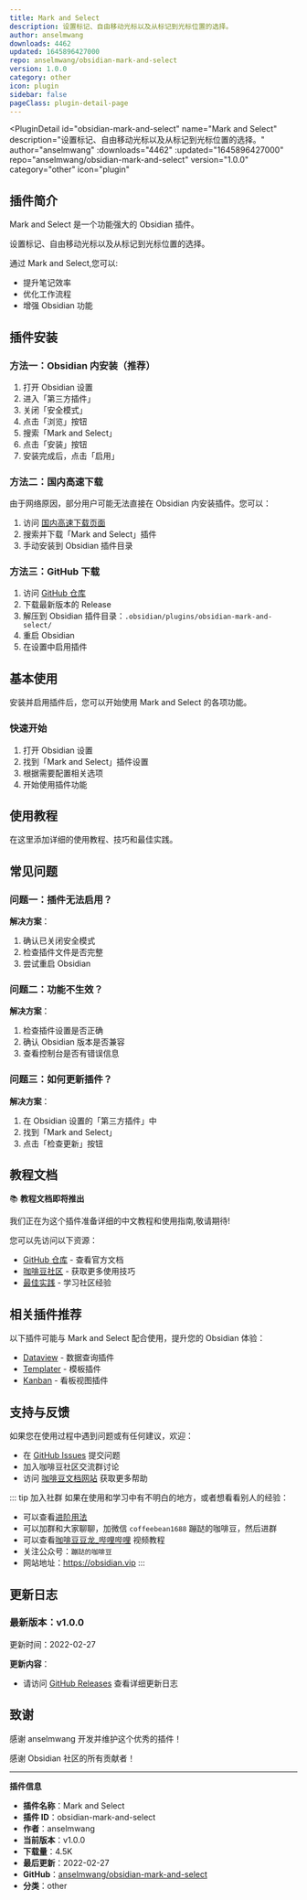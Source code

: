 ```yaml
---
title: Mark and Select
description: 设置标记、自由移动光标以及从标记到光标位置的选择。
author: anselmwang
downloads: 4462
updated: 1645896427000
repo: anselmwang/obsidian-mark-and-select
version: 1.0.0
category: other
icon: plugin
sidebar: false
pageClass: plugin-detail-page
---
```


<PluginDetail
  id="obsidian-mark-and-select"
  name="Mark and Select"
  description="设置标记、自由移动光标以及从标记到光标位置的选择。"
  author="anselmwang"
  :downloads="4462"
  :updated="1645896427000"
  repo="anselmwang/obsidian-mark-and-select"
  version="1.0.0"
  category="other"
  icon="plugin"
>

<!-- AUTO_GENERATED_START -->
## 插件简介

Mark and Select 是一个功能强大的 Obsidian 插件。

设置标记、自由移动光标以及从标记到光标位置的选择。

通过 Mark and Select,您可以:

- 提升笔记效率
- 优化工作流程
- 增强 Obsidian 功能

<!-- AUTO_GENERATED_END -->

<!-- AUTO_GENERATED_START -->
## 插件安装

### 方法一：Obsidian 内安装（推荐）

1. 打开 Obsidian 设置
2. 进入「第三方插件」
3. 关闭「安全模式」
4. 点击「浏览」按钮
5. 搜索「Mark and Select」
6. 点击「安装」按钮
7. 安装完成后，点击「启用」

### 方法二：国内高速下载

由于网络原因，部分用户可能无法直接在 Obsidian 内安装插件。您可以：

1. 访问 [国内高速下载页面](/zh/documentation/obsidian-plugins-download.html)
2. 搜索并下载「Mark and Select」插件
3. 手动安装到 Obsidian 插件目录

### 方法三：GitHub 下载

1. 访问 [GitHub 仓库](https://github.com/anselmwang/obsidian-mark-and-select)
2. 下载最新版本的 Release
3. 解压到 Obsidian 插件目录：`.obsidian/plugins/obsidian-mark-and-select/`
4. 重启 Obsidian
5. 在设置中启用插件

## 基本使用

安装并启用插件后，您可以开始使用 Mark and Select 的各项功能。

### 快速开始

1. 打开 Obsidian 设置
2. 找到「Mark and Select」插件设置
3. 根据需要配置相关选项
4. 开始使用插件功能

<!-- AUTO_GENERATED_END -->

<!-- CUSTOM_CONTENT_START:tutorial -->
## 使用教程

在这里添加详细的使用教程、技巧和最佳实践。

<!-- CUSTOM_CONTENT_END:tutorial -->

<!-- SHARED_CONTENT_START -->
## 常见问题

### 问题一：插件无法启用？

**解决方案**：
1. 确认已关闭安全模式
2. 检查插件文件是否完整
3. 尝试重启 Obsidian

### 问题二：功能不生效？

**解决方案**：
1. 检查插件设置是否正确
2. 确认 Obsidian 版本是否兼容
3. 查看控制台是否有错误信息

### 问题三：如何更新插件？

**解决方案**：
1. 在 Obsidian 设置的「第三方插件」中
2. 找到「Mark and Select」
3. 点击「检查更新」按钮

## 教程文档

📚 **教程文档即将推出**

我们正在为这个插件准备详细的中文教程和使用指南,敬请期待!

您可以先访问以下资源：
- [GitHub 仓库](https://github.com/anselmwang/obsidian-mark-and-select) - 查看官方文档
- [咖啡豆社区](/zh/bases/) - 获取更多使用技巧
- [最佳实践](/zh/best-practices/) - 学习社区经验

## 相关插件推荐

以下插件可能与 Mark and Select 配合使用，提升您的 Obsidian 体验：

- [Dataview](/zh/plugins/dataview.html) - 数据查询插件
- [Templater](/zh/plugins/templater-obsidian.html) - 模板插件
- [Kanban](/zh/plugins/obsidian-kanban.html) - 看板视图插件

## 支持与反馈

如果您在使用过程中遇到问题或有任何建议，欢迎：

- 在 [GitHub Issues](https://github.com/anselmwang/obsidian-mark-and-select/issues) 提交问题
- 加入咖啡豆社区交流群讨论
- 访问 [咖啡豆文档网站](https://obsidian.vip) 获取更多帮助

::: tip 加入社群
如果在使用和学习中有不明白的地方，或者想看看别人的经验：
- 可以查看[进阶用法](/zh/advanced)
- 可以加群和大家聊聊，加微信 `coffeebean1688` 蹦跶的咖啡豆，然后进群
- 可以查看[咖啡豆豆龙_哔哩哔哩](https://space.bilibili.com/618777356) 视频教程
- 关注公众号：`蹦跶的咖啡豆`
- 网站地址：https://obsidian.vip
:::
<!-- SHARED_CONTENT_END -->

<!-- AUTO_GENERATED_START -->
## 更新日志

### 最新版本：v1.0.0

更新时间：2022-02-27

**更新内容**：
- 请访问 [GitHub Releases](https://github.com/anselmwang/obsidian-mark-and-select/releases) 查看详细更新日志

## 致谢

感谢 anselmwang 开发并维护这个优秀的插件！

感谢 Obsidian 社区的所有贡献者！

---

**插件信息**
- **插件名称**：Mark and Select
- **插件 ID**：obsidian-mark-and-select
- **作者**：anselmwang
- **当前版本**：v1.0.0
- **下载量**：4.5K
- **最后更新**：2022-02-27
- **GitHub**：[anselmwang/obsidian-mark-and-select](https://github.com/anselmwang/obsidian-mark-and-select)
- **分类**：other
<!-- AUTO_GENERATED_END -->

</PluginDetail>


